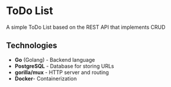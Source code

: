 # ToDo List

A simple ToDo List based on the REST API that implements CRUD

## Technologies

- **Go** (Golang) - Backend language
- **PostgreSQL** - Database for storing URLs
- **gorilla/mux** - HTTP server and routing
- **Docker** - Сontainerization
